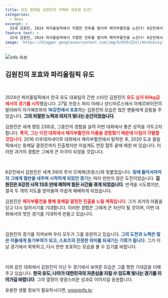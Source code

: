 ```yaml
---
title: 유도 동메달 김원진의 석패와 새로운 도전!
categories:
  - News
excerpt: >
  32세 김원진, 2024 파리올림픽에서 치열한 전투를 벌이며 패자부활전을 노린다! 8강전에서 패했지만, 두 번의 올림픽 경험이 그를 더욱 강하게 만듭니다. 동메달 결정전의 희망은 여전하다! 클릭하면 그의 역전을 확인하세요!
feature_text: >
  32세 김원진, 2024 파리올림픽에서 치열한 전투를 벌이며 패자부활전을 노린다! 8강전에서 패했지만, 두 번의 올림픽 경험이 그를 더욱 강하게 만듭니다. 동메달 결정전의 희망은 여전하다! 클릭하면 그의 역전을 확인하세요!
image: 'https://blogger.googleusercontent.com/img/b/R29vZ2xl/AVvXsEixyZcFfHzMRdzZMjFBmAUKJYCLCGyLL1o632UiGVXcaFdKo_bkvkuCioo0uUKlGfBVcT3P84aROyZIXSBEx3Aw5nCQ3pTgDom1WDC4m8eifvWiAmWEEVb4x6G_l8C0QH225ldMjyaFvpxGEBGNO37VmDTDMHGhJPq73UglMfDca1-0aw/s1600/blogspot.png'
---
```


<p><img src="https://blogger.googleusercontent.com/img/b/R29vZ2xl/AVvXsEixyZcFfHzMRdzZMjFBmAUKJYCLCGyLL1o632UiGVXcaFdKo_bkvkuCioo0uUKlGfBVcT3P84aROyZIXSBEx3Aw5nCQ3pTgDom1WDC4m8eifvWiAmWEEVb4x6G_l8C0QH225ldMjyaFvpxGEBGNO37VmDTDMHGhJPq73UglMfDca1-0aw/s1600/blogspot.png" alt="info 속보" /></p>

<h2 data-ke-size="size26">김원진의 포효와 파리올림픽 유도</h2>

<p data-ke-size="size16">&nbsp;</p>

<p>2024년 파리올림픽에서 한국 유도 대표팀의 간판 스타인 김원진이 <b><span style="color: #ee2323;">유도 남자 60kg급에서의 경기를 시작</span></b>했습니다. 27일 프랑스 파리 아레나 샹드마르스에서 아제르바이잔의 발라바이 아가예프와의 <b><span style="color: #1a5490;">16강전에서 포효</span></b>하는 김원진의 모습은 많은 팬들에게 감동을 주었습니다. <b><span style="background-color: #21538527;">그의 처절한 노력과 의지가 빛나는 순간이었습니다</span></b>. </p>

<p>김원진은 세계 랭킹 23위로, 그동안의 경험을 살려 이번 대회에서 좋은 성적을 거두고자 합니다. <b><span style="color: #ee2323;">특히, 그는 이전 대회에서 패자부활전의 아픔을 경험했기 때문에 다짐이 각별할 것입니다</span></b>. 2016 리우데자네이루 대회에서 패자부활전에서 탈락한 후, 2020 도쿄 올림픽에서는 동메달 결정전까지 진출했지만 아쉽게도 연장 혈투 끝에 패한 바 있습니다. 이러한 과거의 경험은 그에게 큰 자극이 되었을 것입니다.</p>

<p data-ke-size="size16">&nbsp;</p>

<p>8강전에서 김원진은 세계 3위의 루카 므케제(프랑스)와 맞붙었습니다. <b><span style="color: #1a5490;">링에 들어서자마자 그에게 절반을 내주며 시작하게 되었던 경기</span></b>는 따라 만만치 않은 도전이었습니다. <b><span style="background-color: #21538527;">김원진은 8강전 시작 13초 만에 패하며 힘든 시간을 겪게 되었습니다</span></b>. 반격을 시도했지만, 결국 두 개의 지도를 받아들여 아쉽게 패배하게 되었습니다. </p>

<p>김원진은 <b><span style="color: #ee2323;">패자부활전을 통해 동메달 결정전 진출을 노릴 계획입니다</span></b>. 그가 과거의 아픔을 딛고 다시 일어서기를 기대합니다. 이러한 경험은 그에게 큰 자산이 될 것이며, 이번 대회에서의 멋진 경기를 기대하게 만들고 있습니다.</p>

<p data-ke-size="size16">&nbsp;</p>

<p>김원진의 경기를 지켜보며 우리 모두가 그를 응원하고 있습니다. <b><span style="color: #1a5490;">그의 도전과 노력은 많은 이들에게 동기부여가 되고, 스포츠의 진정한 의미를 되새기는 기회가 됩니다</span></b>. 그가 이날 경기에서 회복하고, 다시 한번 포효하는 모습을 볼 수 있기를 바랍니다. </p>

<p data-ke-size="size16">&nbsp;</p>

<p>이와 같은 대회에서 김원진이 지난 두 경기에서 보여준 모습은 그를 향한 기대감을 더해주고 있습니다. <b><span style="background-color: #21538527;">한국 유도, 나아가 대한민국의 자존심을 지킬 수 있도록 빛나는 경기를 이어가길 바랍니다</span></b>. 그의 열정이 영광스러운 성과로 이어지길 응원합니다.</p>
유용한 생활 정보가 필요하시다면, <a href="https://onioninfo.kr" rel="dofollow">onioninfo.kr</a>


